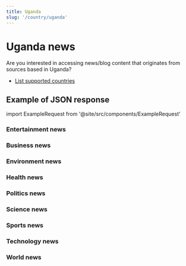 ```yaml
---
title: Uganda
slug: '/country/uganda'
---
```


# Uganda news

Are you interested in accessing news/blog content that originates from sources based in Uganda?

- [List supported countries](/articles/countries)

## Example of JSON response

import ExampleRequest from '@site/src/components/ExampleRequest'

### Entertainment news
<ExampleRequest url="https://apitube.io/v1/news/articles?limit=2&category=news/Arts_and_Entertainment&country=ug"></ExampleRequest>

### Business news
<ExampleRequest url="https://apitube.io/v1/news/articles?limit=2&category=news/Business&country=ug"></ExampleRequest>

### Environment news
<ExampleRequest url="https://apitube.io/v1/news/articles?limit=2&category=news/Environment&country=ug"></ExampleRequest>

### Health news
<ExampleRequest url="https://apitube.io/v1/news/articles?limit=2&category=news/Health&country=ug"></ExampleRequest>

### Politics news
<ExampleRequest url="https://apitube.io/v1/news/articles?limit=2&category=news/Politics&country=ug"></ExampleRequest>

### Science news
<ExampleRequest url="https://apitube.io/v1/news/articles?limit=2&category=news/Science&country=ug"></ExampleRequest>

### Sports news
<ExampleRequest url="https://apitube.io/v1/news/articles?limit=2&category=news/Sports&country=ug"></ExampleRequest>

### Technology news
<ExampleRequest url="https://apitube.io/v1/news/articles?limit=2&category=news/Technology&country=ug"></ExampleRequest>

### World news
<ExampleRequest url="https://apitube.io/v1/news/articles?limit=2&category=news/World&country=ug"></ExampleRequest>

